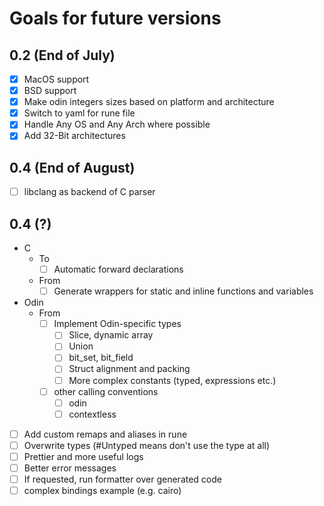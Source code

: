 # Goals for future versions

## 0.2 (End of July)

+ [x] MacOS support
+ [x] BSD support
+ [x] Make odin integers sizes based on platform and architecture
+ [x] Switch to yaml for rune file
+ [x] Handle Any OS and Any Arch where possible
+ [x] Add 32-Bit architectures

## 0.4 (End of August)

+ [ ] libclang as backend of C parser

## 0.4 (?)

+ C
  + To
    + [ ] Automatic forward declarations
  + From
    + [ ] Generate wrappers for static and inline functions and variables
+ Odin
  + From
    + [ ] Implement Odin-specific types
      + [ ] Slice, dynamic array
      + [ ] Union
      + [ ] bit_set, bit_field
      + [ ] Struct alignment and packing
      + [ ] More complex constants (typed, expressions etc.)
    + [ ] other calling conventions
      + [ ] odin
      + [ ] contextless
+ [ ] Add custom remaps and aliases in rune
+ [ ] Overwrite types (#Untyped means don't use the type at all)
+ [ ] Prettier and more useful logs
+ [ ] Better error messages
+ [ ] If requested, run formatter over generated code
+ [ ] complex bindings example (e.g. cairo)
